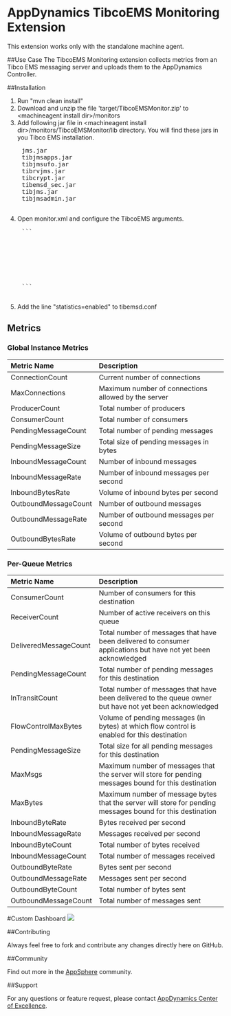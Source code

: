 # AppDynamics TibcoEMS Monitoring Extension

This extension works only with the standalone machine agent.

##Use Case
The TibcoEMS Monitoring extension collects metrics from an Tibco EMS messaging server and uploads them to the AppDynamics Controller. 


##Installation

1. Run "mvn clean install"
2. Download and unzip the file 'target/TibcoEMSMonitor.zip' to \<machineagent install dir\>/monitors
3. Add following jar file in \<machineagent install dir\>/monitors/TibcoEMSMonitor/lib directory. You will find these jars in you Tibco EMS installation.
  <pre>
    jms.jar
    tibjmsapps.jar
    tibjmsufo.jar
    tibrvjms.jar
    tibcrypt.jar
    tibemsd_sec.jar
    tibjms.jar
    tibjmsadmin.jar
  </pre>
4. Open monitor.xml and configure the TibcoEMS arguments.
  <pre>
    ```
     <argument name="hostname" is-required="true" default-value="localhost"/> 
     <argument name="port" is-required="true" default-value="7222"/>
     <argument name="userid" is-required="true" default-value="admin"/>
     <argument name="password" is-required="true" default-value=""/>
     <argument name="showTempQueues" is-required="false" default-value="FALSE"/>
     <argument name="showSysQueues" is-required="false" default-value="TRUE"/>
     <argument name="emsservername" is-required="false" default-value="EMS-SERVER"/>
    ```
  </pre>
5. Add the line "statistics=enabled" to tibemsd.conf
  

## Metrics

### Global Instance Metrics

| Metric Name          | Description                                                           |
| :------------------- | :-------------------------------------------------------------------- |
| ConnectionCount      | Current number of connections                                         |
| MaxConnections       | Maximum number of connections allowed by the server                   |
| ProducerCount        | Total number of producers                                             |
| ConsumerCount        | Total number of consumers                                             |
| PendingMessageCount  | Total number of pending messages                                      |
| PendingMessageSize   | Total size of pending messages in bytes                               |
| InboundMessageCount  | Number of inbound messages                                            |
| InboundMessageRate   | Number of inbound messages per second                                 |
| InboundBytesRate     | Volume of inbound bytes per second                                    |
| OutboundMessageCount | Number of outbound messages                                           |
| OutboundMessageRate  | Number of outbound messages per second                                |
| OutboundBytesRate    | Volume of outbound bytes per second                                   |


### Per-Queue Metrics

| Metric Name           | Description |
| :-------------------- | :---------- |
| ConsumerCount         | Number of consumers for this destination |
| ReceiverCount         | Number of active receivers on this queue |
| DeliveredMessageCount | Total number of messages that have been delivered to consumer applications but have not yet been acknowledged |
| PendingMessageCount   | Total number of pending messages for this destination |
| InTransitCount        | Total number of messages that have been delivered to the queue owner but have not yet been acknowledged |
| FlowControlMaxBytes   | Volume of pending messages (in bytes) at which flow control is enabled for this destination |
| PendingMessageSize    | Total size for all pending messages for this destination |
| MaxMsgs               | Maximum number of messages that the server will store for pending messages bound for this destination |
| MaxBytes              | Maximum number of message bytes that the server will store for pending messages bound for this destination |
| InboundByteRate       | Bytes received per second |
| InboundMessageRate    | Messages received per second |
| InboundByteCount      | Total number of bytes received |
| InboundMessageCount   | Total number of messages received |
| OutboundByteRate      | Bytes sent per second |
| OutboundMessageRate   | Messages sent per second |
| OutboundByteCount     | Total number of bytes sent |
| OutboundMessageCount  | Total number of messages sent |

#Custom Dashboard
![](https://raw.github.com/Appdynamics/tibcoems-monitoring-extension/master/AppDynamics_Tibco_EMS.png)

##Contributing

Always feel free to fork and contribute any changes directly here on GitHub.

##Community

Find out more in the [AppSphere](http://appsphere.appdynamics.com/t5/AppDynamics-eXchange/TibcoEMS-Monitoring-Extension/idi-p/6257) community.

##Support

For any questions or feature request, please contact [AppDynamics Center of Excellence](mailto:ace-request@appdynamics.com).


